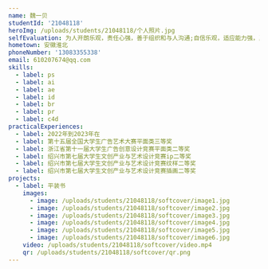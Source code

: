 ```yaml
---
name: 魏一贝
studentId: '21048118'
heroImg: /uploads/students/21048118/个人照片.jpg
selfEvaluation: 为人开朗乐观，责任心强，善于组织和与人沟通;自信乐观，适应能力强，勇于迎接新的挑战！！
hometown: 安徽淮北
phoneNumber: '13083355338'
email: 610207674@qq.com
skills:
  - label: ps
  - label: ai
  - label: ae
  - label: id
  - label: br
  - label: pr
  - label: c4d
practicalExperiences:
  - label: 2022年到2023年在
  - label: 第十五届全国大学生广告艺术大赛平面类三等奖
  - label: 浙江省第十一届大学生广告创意设计竞赛平面类二等奖
  - label: 绍兴市第七届大学生文创产业与艺术设计竞赛ip二等奖
  - label: 绍兴市第七届大学生文创产业与艺术设计竞赛纹样二等奖
  - label: 绍兴市第七届大学生文创产业与艺术设计竞赛插画二等奖
projects:
  - label: 平装书
    images:
      - image: /uploads/students/21048118/softcover/image1.jpg
      - image: /uploads/students/21048118/softcover/image2.jpg
      - image: /uploads/students/21048118/softcover/image3.jpg
      - image: /uploads/students/21048118/softcover/image4.jpg
      - image: /uploads/students/21048118/softcover/image5.jpg
      - image: /uploads/students/21048118/softcover/image6.jpg
    video: /uploads/students/21048118/softcover/video.mp4
    qr: /uploads/students/21048118/softcover/qr.png
---
```

